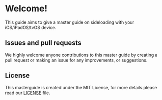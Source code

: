# Welcome!

This guide aims to give a master guide on sideloading with your iOS/iPadOS/tvOS device.

## Issues and pull requests

We highly welcome anyone contributions to this master guide by creating a pull request or making an issue for any improvements, or suggestions. 

## License

This masterguide is created under the MIT License, for more details please read our [LICENSE](https://github.com/bamtan/sideloading-master-guide/blob/master/LICENSE) file.

